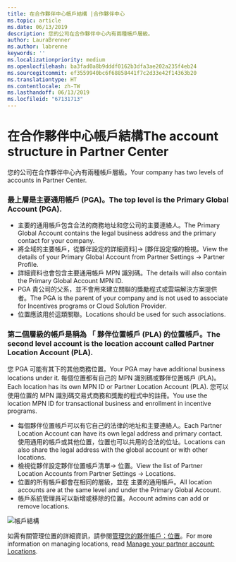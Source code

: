 ```yaml
---
title: 在合作夥伴中心帳戶結構 |合作夥伴中心
ms.topic: article
ms.date: 06/13/2019
description: 您的公司在合作夥伴中心內有兩種帳戶層級。
author: LauraBrenner
ms.author: labrenne
keywords: ''
ms.localizationpriority: medium
ms.openlocfilehash: ba3fad0a8b9dddf0162b3dfa3ae202a235f4eb24
ms.sourcegitcommit: ef3559940bc6f68858441f7c2d33e42f14363b20
ms.translationtype: HT
ms.contentlocale: zh-TW
ms.lasthandoff: 06/13/2019
ms.locfileid: "67131713"
---
```

# <a name="the-account-structure-in-partner-center"></a><span data-ttu-id="43927-103">在合作夥伴中心帳戶結構</span><span class="sxs-lookup"><span data-stu-id="43927-103">The account structure in Partner Center</span></span>

<span data-ttu-id="43927-104">您的公司在合作夥伴中心內有兩種帳戶層級。</span><span class="sxs-lookup"><span data-stu-id="43927-104">Your company has two levels of accounts in Partner Center.</span></span> 

### <a name="the-top-level-is-the-primary-global-account-pga"></a><span data-ttu-id="43927-105">最上層是主要通用帳戶 (PGA)。</span><span class="sxs-lookup"><span data-stu-id="43927-105">The top level is the Primary Global Account (PGA).</span></span>

- <span data-ttu-id="43927-106">主要的通用帳戶包含合法的商務地址和您公司的主要連絡人。</span><span class="sxs-lookup"><span data-stu-id="43927-106">The Primary Global Account contains the legal business address and the primary contact for your company.</span></span> 
- <span data-ttu-id="43927-107">將全域的主要帳戶，從夥伴設定的詳細資料]-> [夥伴設定檔的檢視。</span><span class="sxs-lookup"><span data-stu-id="43927-107">View the details of your Primary Global Account from Partner Settings -> Partner Profile.</span></span>
- <span data-ttu-id="43927-108">詳細資料也會包含主要通用帳戶 MPN 識別碼。</span><span class="sxs-lookup"><span data-stu-id="43927-108">The details will also contain the Primary Global Account MPN ID.</span></span> 
- <span data-ttu-id="43927-109">PGA 貴公司的父系，並不會用來建立關聯的獎勵程式或雲端解決方案提供者。</span><span class="sxs-lookup"><span data-stu-id="43927-109">The PGA is the parent of your company and is not used to associate for Incentives programs or Cloud Solution Provider.</span></span> 
- <span data-ttu-id="43927-110">位置應該用於這類關聯。</span><span class="sxs-lookup"><span data-stu-id="43927-110">Locations should be used for such associations.</span></span>

### <a name="the-second-level-account-is-the-location-account-called-partner-location-account-pla"></a><span data-ttu-id="43927-111">第二個層級的帳戶是稱為 「 夥伴位置帳戶 (PLA) 的位置帳戶。</span><span class="sxs-lookup"><span data-stu-id="43927-111">The second level account is the location account called Partner Location Account (PLA).</span></span>

<span data-ttu-id="43927-112">您 PGA 可能有其下的其他商務位置。</span><span class="sxs-lookup"><span data-stu-id="43927-112">Your PGA may have additional business locations under it.</span></span> <span data-ttu-id="43927-113">每個位置都有自己的 MPN 識別碼或夥伴位置帳戶 (PLA)。</span><span class="sxs-lookup"><span data-stu-id="43927-113">Each location has its own MPN ID or Partner Location Account (PLA).</span></span> <span data-ttu-id="43927-114">您可以使用位置的 MPN 識別碼交易式商務和獎勵的程式中的註冊。</span><span class="sxs-lookup"><span data-stu-id="43927-114">You use the location MPN ID for transactional business and enrollment in incentive programs.</span></span>

- <span data-ttu-id="43927-115">每個夥伴位置帳戶可以有它自己的法律的地址和主要連絡人。</span><span class="sxs-lookup"><span data-stu-id="43927-115">Each Partner Location Account can have its own legal address and primary contact.</span></span> <span data-ttu-id="43927-116">使用通用的帳戶或其他位置，位置也可以共用的合法的位址。</span><span class="sxs-lookup"><span data-stu-id="43927-116">Locations can also share the legal address with the global account or with other locations.</span></span>
- <span data-ttu-id="43927-117">檢視從夥伴設定夥伴位置帳戶清單-> 位置。</span><span class="sxs-lookup"><span data-stu-id="43927-117">View the list of Partner Location Accounts from Partner Settings -> Locations.</span></span>
- <span data-ttu-id="43927-118">位置的所有帳戶都會在相同的層級，並在 主要的通用帳戶。</span><span class="sxs-lookup"><span data-stu-id="43927-118">All location accounts are at the same level and under the Primary Global Account.</span></span>
- <span data-ttu-id="43927-119">帳戶系統管理員可以新增或移除的位置。</span><span class="sxs-lookup"><span data-stu-id="43927-119">Account admins can add or remove locations.</span></span>

![帳戶結構](images/accountstructure.png)

<span data-ttu-id="43927-121">如需有關管理位置的詳細資訊，請參閱[管理您的夥伴帳戶：位置](manage-locations.md)。</span><span class="sxs-lookup"><span data-stu-id="43927-121">For more information on managing locations, read [Manage your partner account: Locations](manage-locations.md).</span></span> 




















